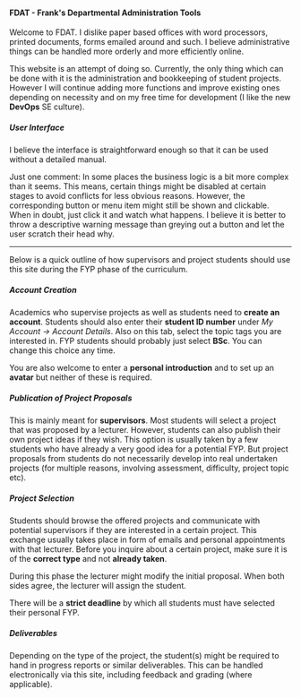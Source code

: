 #### FDAT - Frank's Departmental Administration Tools

Welcome to FDAT. I dislike paper based offices with word processors, printed documents, forms emailed around and such. I believe administrative things can be handled  more orderly and more efficiently online.

This website is an attempt of doing so. Currently, the only thing which can be done with it is the administration and bookkeeping of student projects. However I will continue adding more functions and improve existing ones depending on necessity and on my free time for development (I like the new **DevOps** SE culture).

##### User Interface

I believe the interface is straightforward enough so that it can be used without a detailed manual.

Just one comment: In some places the business logic is a bit more complex than it seems. This means, certain things might be disabled at certain stages to avoid conflicts for less obvious reasons. However, the corresponding button or menu item might still be shown and clickable. When in doubt, just click it and watch what happens. I believe it is better to throw a descriptive warning message than greying out a button and let the user scratch their head why.

---

Below is a quick outline of how supervisors and project students should use this site during the FYP phase of the curriculum.

##### Account Creation

Academics who supervise projects as well as students need to **create an account**. Students should also enter their **student ID number** under *My Account -> Account Details*. Also on this tab, select the topic tags you are interested in. FYP students should probably just select **BSc**. You can change this choice any time.

You are also welcome to enter a **personal introduction** and to set up an **avatar** but neither of these is required.

##### Publication of Project Proposals

This is mainly meant for **supervisors**. Most students will select a project that was proposed by a lecturer. However, students can also publish their own project ideas if they wish. This option is usually taken by a few students who have already a very good idea for a potential FYP.  But project proposals from students do not necessarily develop into real undertaken projects (for multiple reasons, involving assessment, difficulty, project topic etc).

##### Project Selection

Students should browse the offered projects and communicate with potential supervisors if they are interested in a certain project. This exchange usually takes place in form of emails and personal appointments with that lecturer. Before you inquire about a certain project, make sure it is of the **correct type** and not **already taken**.

During this phase the lecturer might modify the initial proposal. When both sides agree, the lecturer will assign the student.

There will be a **strict deadline** by which all students must have selected their personal FYP.

##### Deliverables

Depending on the type of the project, the student(s) might be required to hand in progress reports or similar deliverables. This can be handled electronically via this site, including feedback and grading (where applicable).

